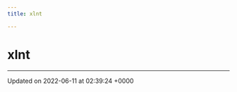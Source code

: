 ```yaml
---
title: xlnt

---
```


# xlnt








-------------------------------

Updated on 2022-06-11 at 02:39:24 +0000